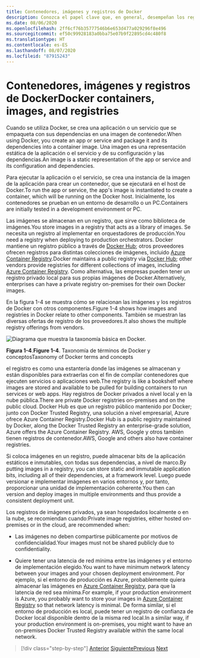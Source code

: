 ```yaml
---
title: Contenedores, imágenes y registros de Docker
description: Conozca el papel clave que, en general, desempeñan los registros en la forma de implementar aplicaciones de Docker.
ms.date: 08/06/2020
ms.openlocfilehash: 2ff6cf76b35777546b6e653d477a029296f8e496
ms.sourcegitcommit: ef50c99928183a0bba75e07b9f22895cd4c480f8
ms.translationtype: HT
ms.contentlocale: es-ES
ms.lasthandoff: 08/07/2020
ms.locfileid: "87915243"
---
```

# <a name="docker-containers-images-and-registries"></a><span data-ttu-id="af076-103">Contenedores, imágenes y registros de Docker</span><span class="sxs-lookup"><span data-stu-id="af076-103">Docker containers, images, and registries</span></span>

<span data-ttu-id="af076-104">Cuando se utiliza Docker, se crea una aplicación o un servicio que se empaqueta con sus dependencias en una imagen de contenedor.</span><span class="sxs-lookup"><span data-stu-id="af076-104">When using Docker, you create an app or service and package it and its dependencies into a container image.</span></span> <span data-ttu-id="af076-105">Una imagen es una representación estática de la aplicación o el servicio y de su configuración y las dependencias.</span><span class="sxs-lookup"><span data-stu-id="af076-105">An image is a static representation of the app or service and its configuration and dependencies.</span></span>

<span data-ttu-id="af076-106">Para ejecutar la aplicación o el servicio, se crea una instancia de la imagen de la aplicación para crear un contenedor, que se ejecutará en el host de Docker.</span><span class="sxs-lookup"><span data-stu-id="af076-106">To run the app or service, the app's image is instantiated to create a container, which will be running on the Docker host.</span></span> <span data-ttu-id="af076-107">Inicialmente, los contenedores se prueban en un entorno de desarrollo o un PC.</span><span class="sxs-lookup"><span data-stu-id="af076-107">Containers are initially tested in a development environment or PC.</span></span>

<span data-ttu-id="af076-108">Las imágenes se almacenan en un registro, que sirve como biblioteca de imágenes.</span><span class="sxs-lookup"><span data-stu-id="af076-108">You store images in a registry that acts as a library of images.</span></span> <span data-ttu-id="af076-109">Se necesita un registro al implementar en orquestadores de producción.</span><span class="sxs-lookup"><span data-stu-id="af076-109">You need a registry when deploying to production orchestrators.</span></span> <span data-ttu-id="af076-110">Docker mantiene un registro público a través de [Docker Hub](https://hub.docker.com/); otros proveedores ofrecen registros para distintas colecciones de imágenes, incluido [Azure Container Registry](https://azure.microsoft.com/services/container-registry/).</span><span class="sxs-lookup"><span data-stu-id="af076-110">Docker maintains a public registry via [Docker Hub](https://hub.docker.com/); other vendors provide registries for different collections of images, including [Azure Container Registry](https://azure.microsoft.com/services/container-registry/).</span></span> <span data-ttu-id="af076-111">Como alternativa, las empresas pueden tener un registro privado local para sus propias imágenes de Docker.</span><span class="sxs-lookup"><span data-stu-id="af076-111">Alternatively, enterprises can have a private registry on-premises for their own Docker images.</span></span>

<span data-ttu-id="af076-112">En la figura 1-4 se muestra cómo se relacionan las imágenes y los registros de Docker con otros componentes.</span><span class="sxs-lookup"><span data-stu-id="af076-112">Figure 1-4 shows how images and registries in Docker relate to other components.</span></span> <span data-ttu-id="af076-113">También se muestran las diversas ofertas de registro de los proveedores.</span><span class="sxs-lookup"><span data-stu-id="af076-113">It also shows the multiple registry offerings from vendors.</span></span>

![Diagrama que muestra la taxonomía básica en Docker.](./media/docker-containers-images-and-registries/taxonomy-docker-terms-concepts.png)

<span data-ttu-id="af076-115">**Figura 1-4**.</span><span class="sxs-lookup"><span data-stu-id="af076-115">**Figure 1-4**.</span></span> <span data-ttu-id="af076-116">Taxonomía de términos de Docker y conceptos</span><span class="sxs-lookup"><span data-stu-id="af076-116">Taxonomy of Docker terms and concepts</span></span>

<span data-ttu-id="af076-117">el registro es como una estantería donde las imágenes se almacenan y están disponibles para extraerlas con el fin de compilar contenedores que ejecuten servicios o aplicaciones web.</span><span class="sxs-lookup"><span data-stu-id="af076-117">The registry is like a bookshelf where images are stored and available to be pulled for building containers to run services or web apps.</span></span> <span data-ttu-id="af076-118">Hay registros de Docker privados a nivel local y en la nube pública.</span><span class="sxs-lookup"><span data-stu-id="af076-118">There are private Docker registries on-premises and on the public cloud.</span></span> <span data-ttu-id="af076-119">Docker Hub es que un registro público mantenido por Docker; junto con Docker Trusted Registry, una solución a nivel empresarial, Azure ofrece Azure Container Registry.</span><span class="sxs-lookup"><span data-stu-id="af076-119">Docker Hub is a public registry maintained by Docker, along the Docker Trusted Registry an enterprise-grade solution, Azure offers the Azure Container Registry.</span></span> <span data-ttu-id="af076-120">AWS, Google y otros también tienen registros de contenedor.</span><span class="sxs-lookup"><span data-stu-id="af076-120">AWS, Google and others also have container registries.</span></span>

<span data-ttu-id="af076-121">Si coloca imágenes en un registro, puede almacenar bits de la aplicación estáticos e inmutables, con todas sus dependencias, a nivel de marco.</span><span class="sxs-lookup"><span data-stu-id="af076-121">By putting images in a registry, you can store static and immutable application bits, including all of their dependencies, at a framework level.</span></span> <span data-ttu-id="af076-122">Luego puede versionar e implementar imágenes en varios entornos y, por tanto, proporcionar una unidad de implementación coherente.</span><span class="sxs-lookup"><span data-stu-id="af076-122">You then can version and deploy images in multiple environments and thus provide a consistent deployment unit.</span></span>

<span data-ttu-id="af076-123">Los registros de imágenes privados, ya sean hospedados localmente o en la nube, se recomiendan cuando:</span><span class="sxs-lookup"><span data-stu-id="af076-123">Private image registries, either hosted on-premises or in the cloud, are recommended when:</span></span>

- <span data-ttu-id="af076-124">Las imágenes no deben compartirse públicamente por motivos de confidencialidad.</span><span class="sxs-lookup"><span data-stu-id="af076-124">Your images must not be shared publicly due to confidentiality.</span></span>

- <span data-ttu-id="af076-125">Quiere tener una latencia de red mínima entre las imágenes y el entorno de implementación elegido.</span><span class="sxs-lookup"><span data-stu-id="af076-125">You want to have minimum network latency between your images and your chosen deployment environment.</span></span> <span data-ttu-id="af076-126">Por ejemplo, si el entorno de producción es Azure, probablemente quiera almacenar las imágenes en [Azure Container Registry](https://azure.microsoft.com/services/container-registry/), para que la latencia de red sea mínima.</span><span class="sxs-lookup"><span data-stu-id="af076-126">For example, if your production environment is Azure, you probably want to store your images in [Azure Container Registry](https://azure.microsoft.com/services/container-registry/) so that network latency is minimal.</span></span> <span data-ttu-id="af076-127">De forma similar, si el entorno de producción es local, puede tener un registro de confianza de Docker local disponible dentro de la misma red local.</span><span class="sxs-lookup"><span data-stu-id="af076-127">In a similar way, if your production environment is on-premises, you might want to have an on-premises Docker Trusted Registry available within the same local network.</span></span>

>[!div class="step-by-step"]
><span data-ttu-id="af076-128">[Anterior](docker-terminology.md)
>[Siguiente](road-to-modern-applications-based-on-containers.md)</span><span class="sxs-lookup"><span data-stu-id="af076-128">[Previous](docker-terminology.md)
[Next](road-to-modern-applications-based-on-containers.md)</span></span>
